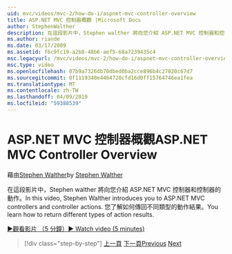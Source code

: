 ```yaml
---
uid: mvc/videos/mvc-2/how-do-i/aspnet-mvc-controller-overview
title: ASP.NET MVC 控制器概觀 |Microsoft Docs
author: StephenWalther
description: 在這段影片中，Stephen walther 將向您介紹 ASP.NET MVC 控制器和控制器的動作。 您了解如何傳回不同類型的動作結果。
ms.author: riande
ms.date: 03/17/2009
ms.assetid: f6c9fc19-a2b8-48b6-aef5-68a7239435c4
msc.legacyurl: /mvc/videos/mvc-2/how-do-i/aspnet-mvc-controller-overview
msc.type: video
ms.openlocfilehash: 07b9a7326db70dbed0ba2cce896b4c27020c67d7
ms.sourcegitcommit: 0f1119340e4464720cfd16d0ff15764746ea1fea
ms.translationtype: MT
ms.contentlocale: zh-TW
ms.lasthandoff: 04/09/2019
ms.locfileid: "59388539"
---
```

# <a name="aspnet-mvc-controller-overview"></a><span data-ttu-id="65e76-104">ASP.NET MVC 控制器概觀</span><span class="sxs-lookup"><span data-stu-id="65e76-104">ASP.NET MVC Controller Overview</span></span>

<span data-ttu-id="65e76-105">藉由[Stephen Walther](https://github.com/StephenWalther)</span><span class="sxs-lookup"><span data-stu-id="65e76-105">by [Stephen Walther](https://github.com/StephenWalther)</span></span>

<span data-ttu-id="65e76-106">在這段影片中，Stephen walther 將向您介紹 ASP.NET MVC 控制器和控制器的動作。</span><span class="sxs-lookup"><span data-stu-id="65e76-106">In this video, Stephen Walther introduces you to ASP.NET MVC controllers and controller actions.</span></span> <span data-ttu-id="65e76-107">您了解如何傳回不同類型的動作結果。</span><span class="sxs-lookup"><span data-stu-id="65e76-107">You learn how to return different types of action results.</span></span>

[<span data-ttu-id="65e76-108">&#9654;觀看影片 （5 分鐘）</span><span class="sxs-lookup"><span data-stu-id="65e76-108">&#9654; Watch video (5 minutes)</span></span>](https://channel9.msdn.com/Blogs/ASP-NET-Site-Videos/aspnet-mvc-controller-overview)

> [!div class="step-by-step"]
> <span data-ttu-id="65e76-109">[上一頁](understanding-models-views-and-controllers.md)
> [下一頁](understanding-controllers-controller-actions-and-action-results.md)</span><span class="sxs-lookup"><span data-stu-id="65e76-109">[Previous](understanding-models-views-and-controllers.md)
[Next](understanding-controllers-controller-actions-and-action-results.md)</span></span>
